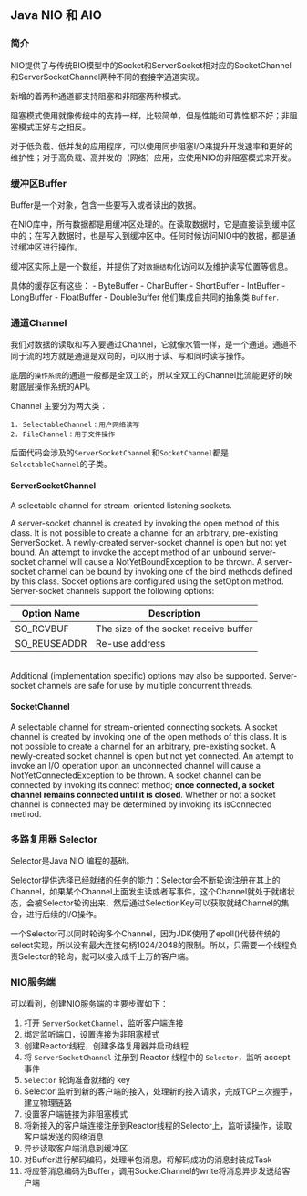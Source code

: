 ## Java NIO 和 AIO

### 简介

NIO提供了与传统BIO模型中的Socket和ServerSocket相对应的SocketChannel和ServerSocketChannel两种不同的套接字通道实现。

新增的着两种通道都支持阻塞和非阻塞两种模式。

阻塞模式使用就像传统中的支持一样，比较简单，但是性能和可靠性都不好；非阻塞模式正好与之相反。

对于低负载、低并发的应用程序，可以使用同步阻塞I/O来提升开发速率和更好的维护性；对于高负载、高并发的（网络）应用，应使用NIO的非阻塞模式来开发。

### 缓冲区Buffer

Buffer是一个对象，包含一些要写入或者读出的数据。

在NIO库中，所有数据都是用缓冲区处理的。在读取数据时，它是直接读到缓冲区中的；在写入数据时，也是写入到缓冲区中。任何时候访问NIO中的数据，都是通过缓冲区进行操作。

缓冲区实际上是一个数组，并提供了对`数据结构`化访问以及维护读写位置等信息。

具体的缓存区有这些：
    - ByteBuffer
    - CharBuffer
	- ShortBuffer
	- IntBuffer
	- LongBuffer
	- FloatBuffer
	- DoubleBuffer
他们集成自共同的抽象类 `Buffer`.

### 通道Channel

我们对数据的读取和写入要通过Channel，它就像水管一样，是一个通道。通道不同于流的地方就是通道是双向的，可以用于读、写和同时读写操作。

底层的`操作系统`的通道一般都是全双工的，所以全双工的Channel比流能更好的映射底层操作系统的API。

Channel 主要分为两大类：

	1. SelectableChannel：用户网络读写
	2. FileChannel：用于文件操作

后面代码会涉及的`ServerSocketChannel`和`SocketChannel`都是`SelectableChannel`的子类。

#### ServerSocketChannel

A selectable channel for stream-oriented listening sockets.

A server-socket channel is created by invoking the open method of this class. It is not possible to create a channel for an arbitrary, pre-existing ServerSocket. A newly-created server-socket channel is open but not yet bound. An attempt to invoke the accept method of an unbound server-socket channel will cause a NotYetBoundException to be thrown. A server-socket channel can be bound by invoking one of the bind methods defined by this class.
Socket options are configured using the setOption method. Server-socket channels support the following options:
<br/>

| Option Name | Description |
|-------------|-------------|
| SO_RCVBUF | The size of the socket receive buffer |
| SO_REUSEADDR | Re-use address |

<br/>
Additional (implementation specific) options may also be supported.
Server-socket channels are safe for use by multiple concurrent threads.

#### SocketChannel

A selectable channel for stream-oriented connecting sockets.
A socket channel is created by invoking one of the open methods of this class. It is not possible to create a channel for an arbitrary, pre-existing socket. A newly-created socket channel is open but not yet connected. An attempt to invoke an I/O operation upon an unconnected channel will cause a NotYetConnectedException to be thrown. A socket channel can be connected by invoking its connect method; **once connected, a socket channel remains connected until it is closed**. Whether or not a socket channel is connected may be determined by invoking its isConnected method.



### 多路复用器 Selector

Selector是Java  NIO 编程的基础。

Selector提供选择已经就绪的任务的能力：Selector会不断轮询注册在其上的Channel，如果某个Channel上面发生读或者写事件，这个Channel就处于就绪状态，会被Selector轮询出来，然后通过SelectionKey可以获取就绪Channel的集合，进行后续的I/O操作。

一个Selector可以同时轮询多个Channel，因为JDK使用了epoll()代替传统的select实现，所以没有最大连接句柄1024/2048的限制。所以，只需要一个线程负责Selector的轮询，就可以接入成千上万的客户端。

### NIO服务端

可以看到，创建NIO服务端的主要步骤如下：
1. 打开 `ServerSocketChannel`，监听客户端连接
2. 绑定监听端口，设置连接为非阻塞模式
3. 创建Reactor线程，创建多路复用器并启动线程
4. 将 `ServerSocketChannel` 注册到 Reactor 线程中的 `Selector`，监听 accept 事件
5. `Selector` 轮询准备就绪的 key
6. Selector 监听到新的客户端的接入，处理新的接入请求，完成TCP三次握手，建立物理链路
7. 设置客户端链接为非阻塞模式
8. 将新接入的客户端连接注册到Reactor线程的Selector上，监听读操作，读取客户端发送的网络消息
9. 异步读取客户端消息到缓冲区
10. 对Buffer进行解码编码，处理半包消息，将解码成功的消息封装成Task
11. 将应答消息编码为Buffer，调用SocketChannel的write将消息异步发送给客户端










































